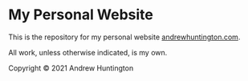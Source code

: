 # My Personal Website
This is the repository for my personal website [andrewhuntington.com](https://andrewhuntington.com).

All work, unless otherwise indicated, is my own. 

Copyright © 2021 Andrew Huntington